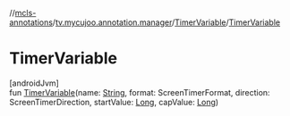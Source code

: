 //[mcls-annotations](../../../index.md)/[tv.mycujoo.annotation.manager](../index.md)/[TimerVariable](index.md)/[TimerVariable](-timer-variable.md)

# TimerVariable

[androidJvm]\
fun [TimerVariable](-timer-variable.md)(name: [String](https://kotlinlang.org/api/latest/jvm/stdlib/kotlin/-string/index.html), format: ScreenTimerFormat, direction: ScreenTimerDirection, startValue: [Long](https://kotlinlang.org/api/latest/jvm/stdlib/kotlin/-long/index.html), capValue: [Long](https://kotlinlang.org/api/latest/jvm/stdlib/kotlin/-long/index.html))

